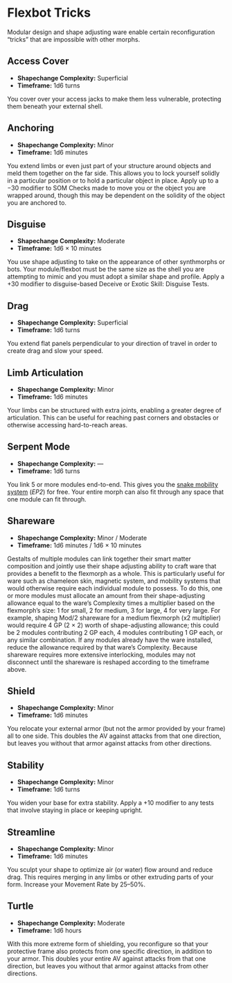 # Flexbot Tricks

Modular design and shape adjusting ware enable certain reconfiguration “tricks” that are impossible with other morphs.

<!--sort-->

## Access Cover

<!-- CLEANED div class="stat-list" -->

- **Shapechange Complexity:** Superficial
- **Timeframe:** 1d6 turns

You cover over your access jacks to make them less vulnerable, protecting them beneath your external shell.

<!-- CLEANED /div -->

## Anchoring

<!-- CLEANED div class="stat-list" -->

- **Shapechange Complexity:** Minor
- **Timeframe:** 1d6 minutes

You extend limbs or even just part of your structure around objects and meld them together on the far side. This allows you to lock yourself solidly in a particular position or to hold a particular object in place. Apply up to a −30 modifier to SOM Checks made to move you or the object you are wrapped around, though this may be dependent on the solidity of the object you are anchored to.

<!-- CLEANED /div -->

## Disguise

<!-- CLEANED div class="stat-list" -->

- **Shapechange Complexity:** Moderate
- **Timeframe:** 1d6 × 10 minutes

You use shape adjusting to take on the appearance of other synthmorphs or bots. Your module/flexbot must be the same size as the shell you are attempting to mimic and you must adopt a similar shape and profile. Apply a +30 modifier to disguise-based Deceive or Exotic Skill: Disguise Tests.

<!-- CLEANED /div -->

## Drag

<!-- CLEANED div class="stat-list" -->

- **Shapechange Complexity:** Superficial
- **Timeframe:** 1d6 turns

You extend flat panels perpendicular to your direction of travel in order to create drag and slow your speed.

<!-- CLEANED /div -->

## Limb Articulation

<!-- CLEANED div class="stat-list" -->

- **Shapechange Complexity:** Minor
- **Timeframe:** 1d6 minutes

Your limbs can be structured with extra joints, enabling a greater degree of articulation. This can be useful for reaching past corners and obstacles or otherwise accessing hard-to-reach areas.

<!-- CLEANED /div -->

## Serpent Mode

<!-- CLEANED div class="stat-list" -->

- **Shapechange Complexity:** —
- **Timeframe:** 1d6 turns

You link 5 or more modules end-to-end. This gives you the [snake mobility system](../../12/24-movement.md#snake) (_EP2_) for free. Your entire morph can also fit through any space that one module can fit through.

<!-- CLEANED /div -->

## Shareware

<!-- CLEANED div class="stat-list" -->

- **Shapechange Complexity:** Minor / Moderate
- **Timeframe:** 1d6 minutes / 1d6 × 10 minutes

Gestalts of multiple modules can link together their smart matter composition and jointly use their shape adjusting ability to craft ware that provides a benefit to the flexmorph as a whole. This is particularly useful for ware such as chameleon skin, magnetic system, and mobility systems that would otherwise require each individual module to possess. To do this, one or more modules must allocate an amount from their shape-adjusting allowance equal to the ware’s Complexity times a multiplier based on the flexmorph’s size: 1 for small, 2 for medium, 3 for large, 4 for very large. For example, shaping Mod/2 shareware for a medium flexmorph (x2 multiplier) would require 4 GP (2 × 2) worth of shape-adjusting allowance; this could be 2 modules contributing 2 GP each, 4 modules contributing 1 GP each, or any similar combination. If any modules already have the ware installed, reduce the allowance required by that ware’s Complexity. Because shareware requires more extensive interlocking, modules may not disconnect until the shareware is reshaped according to the timeframe above.

<!-- CLEANED /div -->

## Shield

<!-- CLEANED div class="stat-list" -->

- **Shapechange Complexity:** Minor
- **Timeframe:** 1d6 minutes

You relocate your external armor (but not the armor provided by your frame) all to one side. This doubles the AV against attacks from that one direction, but leaves you without that armor against attacks from other directions.

<!-- CLEANED /div -->

## Stability

<!-- CLEANED div class="stat-list" -->

- **Shapechange Complexity:** Minor
- **Timeframe:** 1d6 turns

You widen your base for extra stability. Apply a +10 modifier to any tests that involve staying in place or keeping upright.

<!-- CLEANED /div -->

## Streamline

<!-- CLEANED div class="stat-list" -->

- **Shapechange Complexity:** Minor
- **Timeframe:** 1d6 minutes

You sculpt your shape to optimize air (or water) flow around and reduce drag. This requires merging in any limbs or other extruding parts of your form. Increase your Movement Rate by 25–50%.

<!-- CLEANED /div -->

## Turtle

<!-- CLEANED div class="stat-list" -->

- **Shapechange Complexity:** Moderate
- **Timeframe:** 1d6 hours

With this more extreme form of shielding, you reconfigure so that your protective frame also protects from one specific direction, in addition to your armor. This doubles your entire AV against attacks from that one direction, but leaves you without that armor against attacks from other directions.

<!-- CLEANED /div -->

<!--sort-end-->
